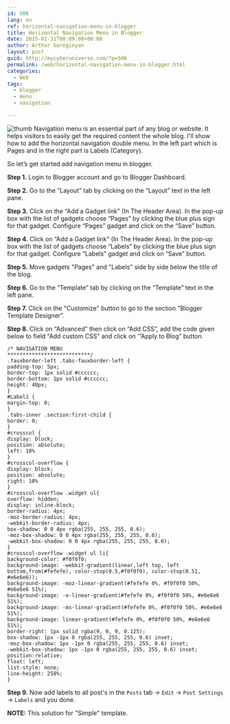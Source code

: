 ```yaml
---
id: 506
lang: en
ref: horizontal-navigation-menu-in-blogger
title: Horizontal Navigation Menu in Blogger
date: 2015-01-31T00:09:08+00:00
author: Arthur Gareginyan
layout: post
guid: http://mycyberuniverse.com/?p=506
permalink: /web/horizontal-navigation-menu-in-blogger.html
categories:
  - Web
tags:
  - blogger
  - menu
  - navigation

---
```


![thumb]()
Navigation menu is an essential part of any blog or website. It helps visitors to easily get the required content the whole blog.
I'll show how to add the horizontal navigation double menu. In the left part which is Pages and in the right part is Labels (Category).


So let’s get started add navigation menu in blogger.

**Step 1.** Login to Blogger account and go to Blogger Dashboard.

**Step 2.** Go to the “Layout” tab by clicking on the “Layout” text in the left pane.

**Step 3.** Click on the “Add a Gadget link” (In The Header Area). In the pop-up box with the list of gadgets choose “Pages” by clicking the blue plus sign for that gadget. Configure “Pages” gadget and click on the “Save” button.

**Step 4.** Click on “Add a Gadget link” (In The Header Area). In the pop-up box with the list of gadgets choose “Labels” by clicking the blue plus sign for that gadget. Configure “Labels” gadget and click on “Save” button.

**Step 5.** Move gadgets "Pages" and "Labels" side by side below the title of the blog.

**Step 6.** Go to the “Template” tab by clicking on the “Template” text in the left pane.

**Step 7.** Click on the "Customize" button to go to the section "Blogger Template Designer".

**Step 8.** Click on “Advanced” then click on “Add CSS”, add the code given below to field “Add custom CSS” and click on '”Apply to Blog” button.

```
/* NAVIGATION MENU
***************************/
.fauxborder-left .tabs-fauxborder-left {
padding-top: 5px;
border-top: 1px solid #cccccc;
border-bottom: 1px solid #cccccc;
height: 40px;
}
#Label1 {
margin-top: 0;
}
.tabs-inner .section:first-child {
border: 0;
}
#crosscol {
display: block;
position: absolute;
left: 10%
}
#crosscol-overflow {
display: block;
position: absolute;
right: 10%
}
#crosscol-overflow .widget ul{
overflow: hidden;
display: inline-block;
border-radius: 4px;
-moz-border-radius: 4px;
-webkit-border-radius: 4px;
box-shadow: 0 0 4px rgba(255, 255, 255, 0.6);
-moz-box-shadow: 0 0 4px rgba(255, 255, 255, 0.6);
-webkit-box-shadow: 0 0 4px rgba(255, 255, 255, 0.6);
}
#crosscol-overflow .widget ul li{
background-color: #f0f0f0;
background-image: -webkit-gradient(linear,left top, left bottom,from(#fefefe), color-stop(0.5,#f0f0f0), color-stop(0.51, #e6e6e6));
background-image: -moz-linear-gradient(#fefefe 0%, #f0f0f0 50%, #e6e6e6 51%);
background-image: -o-linear-gradient(#fefefe 0%, #f0f0f0 50%, #e6e6e6 51%);
background-image: -ms-linear-gradient(#fefefe 0%, #f0f0f0 50%, #e6e6e6 51%);
background-image: linear-gradient(#fefefe 0%, #f0f0f0 50%, #e6e6e6 51%);
border-right: 1px solid rgba(9, 9, 9, 0.125);
box-shadow: 1px -1px 0 rgba(255, 255, 255, 0.6) inset;
-moz-box-shadow: 1px -1px 0 rgba(255, 255, 255, 0.6) inset;
-webkit-box-shadow: 1px -1px 0 rgba(255, 255, 255, 0.6) inset;
position:relative;
float: left;
list-style: none;
line-height: 258%;
}
```

**Step 9.** Now add labels to all post's in the `Posts` tab -&gt; `Edit` -&gt; `Post Settings` -&gt; `Labels` and you done.

**NOTE:** This solution for "Simple" template.
